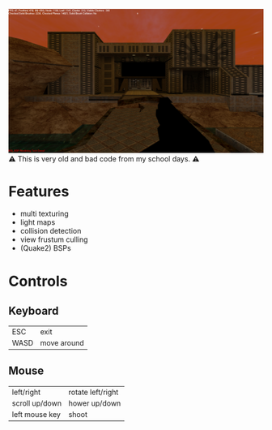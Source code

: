 ![Screenshot](screenshot.png)
⚠️ This is very old and bad code from my school days. ⚠️

# Features
- multi texturing
- light maps
- collision detection
- view frustum culling
- (Quake2) BSPs

# Controls

## Keyboard
|   |   |
|---|---|
ESC   | exit
WASD  | move around 

## Mouse
|   |   |
|---|---|
left/right     | rotate left/right
scroll up/down | hower up/down
left mouse key | shoot